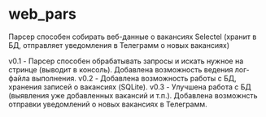 # web_pars
Парсер способен собирать веб-данные о вакансиях Selectel (хранит в БД, отправляет уведомления в Телеграмм о новых вакансиях)

v0.1 - Парсер способен обрабатывать запросы и искать нужное на стринце (выводит в консоль). Добавлена возможность ведения лог-файла выполнения.
v0.2 - Добавлена возможность работы с БД, хранения записей о вакансиях (SQLite).
v0.3 - Улучшена работа с БД (выявления уже добавленных вакансий  и т.п.). Добавлена возможнсть отправки уведомлений о новых вакансиях в Телеграмм.
